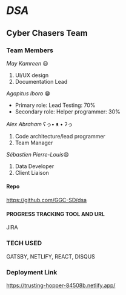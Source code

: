 # ***DSA***
## Cyber Chasers Team

### Team Members

*May Kamreen* :smiley:
1. UI/UX design
2. Documentation Lead

*Agapitus Iboro* 😁
- Primary role: Lead Testing: 70%
- Secondary role: Helper programmer: 30%

*Alex Abraham* ʕっ• ᴥ • ʔっ
1. Code architecture/lead programmer
2. Team Manager

*Sébastien Pierre-Louis*😄
1. Data Developer
2. Client Liaison

#### Repo 
https://github.com/GGC-SD/dsa

#### PROGRESS TRACKING TOOL AND URL
JIRA

### TECH USED
GATSBY, NETLIFY, REACT, DISQUS

### Deployment Link

https://trusting-hopper-84508b.netlify.app/
